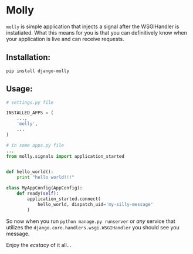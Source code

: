 # Molly

`molly` is simple application that injects a signal after the WSGIHandler
is instatiated. What this means for you is that you can definitively know when
your application is live and can receive requests.


## Installation:

`pip install django-molly`


## Usage:


```python
# settings.py file

INSTALLED_APPS = (
    ...,
    'molly',
    ...
)

```

```python
# in some apps.py file
...
from molly.signals import application_started


def hello_world():
    print "hello world!!!"

class MyAppConfig(AppConfig):
    def ready(self):
        application_started.connect(
            hello_world, dispatch_uid='my-silly-message'
        )
```

So now when you run `python manage.py runserver` or *any* service that utilizes
the `django.core.handlers.wsgi.WSGIHandler` you should see you message.

Enjoy the *ecstacy* of it all...
